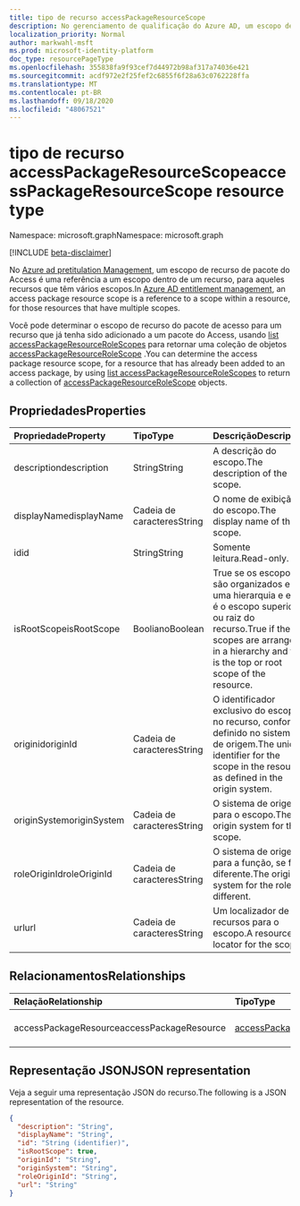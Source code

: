 ```yaml
---
title: tipo de recurso accessPackageResourceScope
description: No gerenciamento de qualificação do Azure AD, um escopo de recurso de pacote do Access é uma referência a um escopo dentro de um recurso.
localization_priority: Normal
author: markwahl-msft
ms.prod: microsoft-identity-platform
doc_type: resourcePageType
ms.openlocfilehash: 355838fa9f93cef7d44972b98af317a74036e421
ms.sourcegitcommit: acdf972e2f25fef2c6855f6f28a63c0762228ffa
ms.translationtype: MT
ms.contentlocale: pt-BR
ms.lasthandoff: 09/18/2020
ms.locfileid: "48067521"
---
```

# <a name="accesspackageresourcescope-resource-type"></a><span data-ttu-id="b1e59-103">tipo de recurso accessPackageResourceScope</span><span class="sxs-lookup"><span data-stu-id="b1e59-103">accessPackageResourceScope resource type</span></span>

<span data-ttu-id="b1e59-104">Namespace: microsoft.graph</span><span class="sxs-lookup"><span data-stu-id="b1e59-104">Namespace: microsoft.graph</span></span>

[!INCLUDE [beta-disclaimer](../../includes/beta-disclaimer.md)]

<span data-ttu-id="b1e59-105">No [Azure ad pretitulation Management](entitlementmanagement-root.md), um escopo de recurso de pacote do Access é uma referência a um escopo dentro de um recurso, para aqueles recursos que têm vários escopos.</span><span class="sxs-lookup"><span data-stu-id="b1e59-105">In [Azure AD entitlement management](entitlementmanagement-root.md), an access package resource scope is a reference to a scope within a resource, for those resources that have multiple scopes.</span></span>

<span data-ttu-id="b1e59-106">Você pode determinar o escopo de recurso do pacote de acesso para um recurso que já tenha sido adicionado a um pacote do Access, usando [list accessPackageResourceRoleScopes](../api/accesspackage-list-accesspackageresourcerolescopes.md) para retornar uma coleção de objetos [accessPackageResourceRoleScope](accesspackageresourcerolescope.md) .</span><span class="sxs-lookup"><span data-stu-id="b1e59-106">You can determine the access package resource scope, for a resource that has already been added to an access package, by using [list accessPackageResourceRoleScopes](../api/accesspackage-list-accesspackageresourcerolescopes.md) to return a collection of [accessPackageResourceRoleScope](accesspackageresourcerolescope.md) objects.</span></span>

## <a name="properties"></a><span data-ttu-id="b1e59-107">Propriedades</span><span class="sxs-lookup"><span data-stu-id="b1e59-107">Properties</span></span>

| <span data-ttu-id="b1e59-108">Propriedade</span><span class="sxs-lookup"><span data-stu-id="b1e59-108">Property</span></span>     | <span data-ttu-id="b1e59-109">Tipo</span><span class="sxs-lookup"><span data-stu-id="b1e59-109">Type</span></span>        | <span data-ttu-id="b1e59-110">Descrição</span><span class="sxs-lookup"><span data-stu-id="b1e59-110">Description</span></span> |
|:-------------|:------------|:------------|
|<span data-ttu-id="b1e59-111">description</span><span class="sxs-lookup"><span data-stu-id="b1e59-111">description</span></span>|<span data-ttu-id="b1e59-112">String</span><span class="sxs-lookup"><span data-stu-id="b1e59-112">String</span></span>|<span data-ttu-id="b1e59-113">A descrição do escopo.</span><span class="sxs-lookup"><span data-stu-id="b1e59-113">The description of the scope.</span></span>|
|<span data-ttu-id="b1e59-114">displayName</span><span class="sxs-lookup"><span data-stu-id="b1e59-114">displayName</span></span>|<span data-ttu-id="b1e59-115">Cadeia de caracteres</span><span class="sxs-lookup"><span data-stu-id="b1e59-115">String</span></span>|<span data-ttu-id="b1e59-116">O nome de exibição do escopo.</span><span class="sxs-lookup"><span data-stu-id="b1e59-116">The display name of the scope.</span></span>|
|<span data-ttu-id="b1e59-117">id</span><span class="sxs-lookup"><span data-stu-id="b1e59-117">id</span></span>|<span data-ttu-id="b1e59-118">String</span><span class="sxs-lookup"><span data-stu-id="b1e59-118">String</span></span>| <span data-ttu-id="b1e59-119">Somente leitura.</span><span class="sxs-lookup"><span data-stu-id="b1e59-119">Read-only.</span></span>|
|<span data-ttu-id="b1e59-120">isRootScope</span><span class="sxs-lookup"><span data-stu-id="b1e59-120">isRootScope</span></span>|<span data-ttu-id="b1e59-121">Booliano</span><span class="sxs-lookup"><span data-stu-id="b1e59-121">Boolean</span></span>|<span data-ttu-id="b1e59-122">True se os escopos são organizados em uma hierarquia e este é o escopo superior ou raiz do recurso.</span><span class="sxs-lookup"><span data-stu-id="b1e59-122">True if the scopes are arranged in a hierarchy and this is the top or root scope of the resource.</span></span>|
|<span data-ttu-id="b1e59-123">originid</span><span class="sxs-lookup"><span data-stu-id="b1e59-123">originId</span></span>|<span data-ttu-id="b1e59-124">Cadeia de caracteres</span><span class="sxs-lookup"><span data-stu-id="b1e59-124">String</span></span>|<span data-ttu-id="b1e59-125">O identificador exclusivo do escopo no recurso, conforme definido no sistema de origem.</span><span class="sxs-lookup"><span data-stu-id="b1e59-125">The unique identifier for the scope in the resource as defined in the origin system.</span></span>|
|<span data-ttu-id="b1e59-126">originSystem</span><span class="sxs-lookup"><span data-stu-id="b1e59-126">originSystem</span></span>|<span data-ttu-id="b1e59-127">Cadeia de caracteres</span><span class="sxs-lookup"><span data-stu-id="b1e59-127">String</span></span>|<span data-ttu-id="b1e59-128">O sistema de origem para o escopo.</span><span class="sxs-lookup"><span data-stu-id="b1e59-128">The origin system for the scope.</span></span>|
|<span data-ttu-id="b1e59-129">roleOriginId</span><span class="sxs-lookup"><span data-stu-id="b1e59-129">roleOriginId</span></span>|<span data-ttu-id="b1e59-130">Cadeia de caracteres</span><span class="sxs-lookup"><span data-stu-id="b1e59-130">String</span></span>|<span data-ttu-id="b1e59-131">O sistema de origem para a função, se for diferente.</span><span class="sxs-lookup"><span data-stu-id="b1e59-131">The origin system for the role, if different.</span></span>|
|<span data-ttu-id="b1e59-132">url</span><span class="sxs-lookup"><span data-stu-id="b1e59-132">url</span></span>|<span data-ttu-id="b1e59-133">Cadeia de caracteres</span><span class="sxs-lookup"><span data-stu-id="b1e59-133">String</span></span>|<span data-ttu-id="b1e59-134">Um localizador de recursos para o escopo.</span><span class="sxs-lookup"><span data-stu-id="b1e59-134">A resource locator for the scope.</span></span>|

## <a name="relationships"></a><span data-ttu-id="b1e59-135">Relacionamentos</span><span class="sxs-lookup"><span data-stu-id="b1e59-135">Relationships</span></span>

| <span data-ttu-id="b1e59-136">Relação</span><span class="sxs-lookup"><span data-stu-id="b1e59-136">Relationship</span></span> | <span data-ttu-id="b1e59-137">Tipo</span><span class="sxs-lookup"><span data-stu-id="b1e59-137">Type</span></span>        | <span data-ttu-id="b1e59-138">Descrição</span><span class="sxs-lookup"><span data-stu-id="b1e59-138">Description</span></span> |
|:-------------|:------------|:------------|
|<span data-ttu-id="b1e59-139">accessPackageResource</span><span class="sxs-lookup"><span data-stu-id="b1e59-139">accessPackageResource</span></span>|[<span data-ttu-id="b1e59-140">accessPackageResource</span><span class="sxs-lookup"><span data-stu-id="b1e59-140">accessPackageResource</span></span>](accesspackageresource.md)| <span data-ttu-id="b1e59-p101">Somente leitura. Anulável.</span><span class="sxs-lookup"><span data-stu-id="b1e59-p101">Read-only. Nullable.</span></span>|

## <a name="json-representation"></a><span data-ttu-id="b1e59-143">Representação JSON</span><span class="sxs-lookup"><span data-stu-id="b1e59-143">JSON representation</span></span>

<span data-ttu-id="b1e59-144">Veja a seguir uma representação JSON do recurso.</span><span class="sxs-lookup"><span data-stu-id="b1e59-144">The following is a JSON representation of the resource.</span></span>

<!-- {
  "blockType": "resource",
  "optionalProperties": [

  ],
  "@odata.type": "microsoft.graph.accessPackageResourceScope",
  "baseType": "",
  "keyProperty": "id"
}-->

```json
{
  "description": "String",
  "displayName": "String",
  "id": "String (identifier)",
  "isRootScope": true,
  "originId": "String",
  "originSystem": "String",
  "roleOriginId": "String",
  "url": "String"
}
```

<!-- uuid: 16cd6b66-4b1a-43a1-adaf-3a886856ed98
2019-02-04 14:57:30 UTC -->
<!-- {
  "type": "#page.annotation",
  "description": "accessPackageResourceScope resource",
  "keywords": "",
  "section": "documentation",
  "tocPath": ""
}-->


